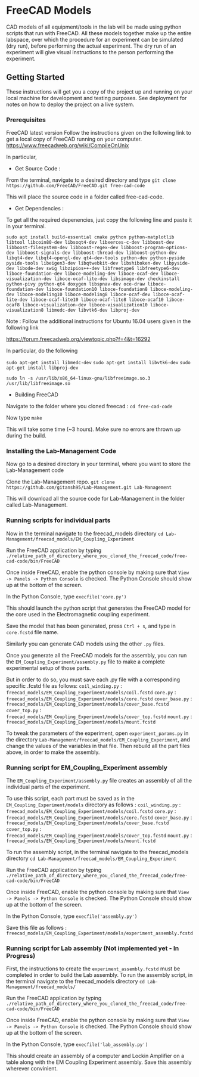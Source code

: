# FreeCAD Models
CAD models of all equipment/tools in the lab will be made using python scripts that run with FreeCAD. All these models together make up the entire labspace, over which the procedure for an experiment can be simulated (dry run), before performing the actual experiment.
The dry run of an experiment will give visual instructions to the person performing the experiment.

## Getting Started

These instructions will get you a copy of the project up and running on your local machine for development and testing purposes. See deployment for notes on how to deploy the project on a live system.

### Prerequisites

FreeCAD latest version
Follow the instructions given on the following link to get a local copy of FreeCAD running on your computer.
https://www.freecadweb.org/wiki/CompileOnUnix

In particular,

- Get Source Code :

From the terminal, navigate to a desired directory and type
`git clone https://github.com/FreeCAD/FreeCAD.git free-cad-code`

This will place the source code in a folder called free-cad-code.

- Get Dependencies :

To get all the required depenencies, just copy the following line and paste it in your terminal.

`sudo apt install build-essential cmake python python-matplotlib libtool libcoin80-dev libsoqt4-dev libxerces-c-dev libboost-dev libboost-filesystem-dev libboost-regex-dev libboost-program-options-dev libboost-signals-dev libboost-thread-dev libboost-python-dev libqt4-dev libqt4-opengl-dev qt4-dev-tools python-dev python-pyside pyside-tools libeigen3-dev libqtwebkit-dev libshiboken-dev libpyside-dev libode-dev swig libzipios++-dev libfreetype6 libfreetype6-dev liboce-foundation-dev liboce-modeling-dev liboce-ocaf-dev liboce-visualization-dev liboce-ocaf-lite-dev libsimage-dev checkinstall python-pivy python-qt4 doxygen libspnav-dev oce-draw liboce-foundation-dev liboce-foundation10 liboce-foundation8 liboce-modeling-dev liboce-modeling10 liboce-modeling8 liboce-ocaf-dev liboce-ocaf-lite-dev liboce-ocaf-lite10 liboce-ocaf-lite8 liboce-ocaf10 liboce-ocaf8 liboce-visualization-dev liboce-visualization10 liboce-visualization8 libmedc-dev libvtk6-dev libproj-dev`

Note : Follow the additional instructions for Ubuntu 16.04 users given in the following link

https://forum.freecadweb.org/viewtopic.php?f=4&t=16292

In particular, do the following

`sudo apt-get install libmedc-dev`
`sudo apt-get install libvtk6-dev`
`sudo apt-get install libproj-dev`

`sudo ln -s /usr/lib/x86_64-linux-gnu/libfreeimage.so.3 /usr/lib/libfreeimage.so`

- Building FreeCAD

Navigate to the folder where you cloned freecad :
`cd free-cad-code`

Now type
`make`

This will take some time (~3 hours). Make sure no errors are thrown up during the build.

### Installing the Lab-Management Code

Now go to a desired directory in your terminal, where you want to store the Lab-Management code

Clone the Lab-Management repo.
`git clone https://github.com/gitansh95/Lab-Management.git Lab-Management`

This will download all the source code for Lab-Management in the folder called Lab-Management.

### Running scripts for individual parts

Now in the terminal navigate to the freecad_models directory
`cd Lab-Management/freecad_models/EM_Coupling_Experiment`

Run the FreeCAD application by typing
`./relative_path_of_directory_where_you_cloned_the_freecad_code/free-cad-code/bin/FreeCAD`

Once inside FreeCAD, enable the python console by making sure that `View -> Panels -> Python Console` is checked.
The Python Console should show up at the bottom of the screen.

In the Python Console, type
`execfile('core.py')`

This should launch the python script that generates the FreeCAD model for the core used in the Electromagnetic coupling experiment.

Save the model that has been generated, press `Ctrl + s`, and type in `core.fcstd` file name.

Similarly you can generate CAD models using the other `.py` files.

Once you generate all the FreeCAD models for the assembly, you can run the `EM_Coupling_Experiment/assembly.py` file to make a complete experimental setup of those parts.

But in order to do so, you must save each .py file with a corresponding specific .fcstd file as follows:
`coil_winding.py` : `freecad_models/EM_Coupling_Experiment/models/coil.fcstd`
`core.py` : `freecad_models/EM_Coupling_Experiment/models/core.fcstd`
`cover_base.py` : `freecad_models/EM_Coupling_Experiment/models/cover_base.fcstd`
`cover_top.py` : `freecad_models/EM_Coupling_Experiment/models/cover_top.fcstd`
`mount.py` : `freecad_models/EM_Coupling_Experiment/models/mount.fcstd`

To tweak the parameters of the experiment, open `experiment_params.py` in the directory `Lab-Management/freecad_models/EM_Coupling_Experiment`, and change the values of the variables in that file. Then rebuild all the part files above, in order to make the assembly.

### Running script for EM_Coupling_Experiment assembly

The `EM_Coupling_Experiment/assembly.py` file creates an assembly of all the individual parts of the experiment.

To use this script, each part must be saved as in the `EM_Coupling_Experiment/models` directory as follows : 
`coil_winding.py` : `freecad_models/EM_Coupling_Experiment/models/coil.fcstd`
`core.py` : `freecad_models/EM_Coupling_Experiment/models/core.fcstd`
`cover_base.py` : `freecad_models/EM_Coupling_Experiment/models/cover_base.fcstd`
`cover_top.py` : `freecad_models/EM_Coupling_Experiment/models/cover_top.fcstd`
`mount.py` : `freecad_models/EM_Coupling_Experiment/models/mount.fcstd`

To run the assembly script, in the terminal navigate to the freecad_models directory
`cd Lab-Management/freecad_models/EM_Coupling_Experiment`

Run the FreeCAD application by typing
`./relative_path_of_directory_where_you_cloned_the_freecad_code/free-cad-code/bin/FreeCAD`

Once inside FreeCAD, enable the python console by making sure that `View -> Panels -> Python Console` is checked.
The Python Console should show up at the bottom of the screen.

In the Python Console, type
`execfile('assembly.py')`

Save this file as follows : `freecad_models/EM_Coupling_Experiment/models/experiment_assembly.fcstd`

### Running script for Lab assembly (Not implemented yet - In Progress)
First, the instructions to create the `experiment_assembly.fcstd` must be completed in order to build the Lab assembly.
To run the assembly script, in the terminal navigate to the freecad_models directory
`cd Lab-Management/freecad_models/`

Run the FreeCAD application by typing
`./relative_path_of_directory_where_you_cloned_the_freecad_code/free-cad-code/bin/FreeCAD`

Once inside FreeCAD, enable the python console by making sure that `View -> Panels -> Python Console` is checked.
The Python Console should show up at the bottom of the screen.

In the Python Console, type
`execfile('lab_assembly.py')`

This should create an assembly of a computer and Lockin Amplifier on a table along with the EM Coupling Experiment assembly.
Save this assembly wherever convinient.

